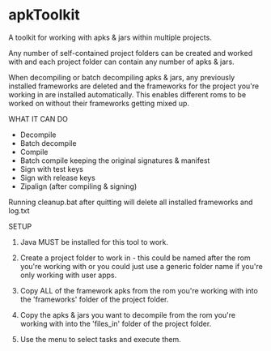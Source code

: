 # apkToolkit

A toolkit for working with apks &amp; jars within multiple projects.

Any number of self-contained project folders can be created and worked with and each project folder can contain any number of apks & jars.

When decompiling or batch decompiling apks & jars, any previously installed frameworks are deleted and the frameworks for the project you're working in are installed automatically. This enables different roms to be worked on without their frameworks getting mixed up.

WHAT IT CAN DO

  - Decompile
  - Batch decompile
  - Compile 
  - Batch compile keeping the original signatures & manifest
  - Sign with test keys
  - Sign with release keys
  - Zipalign (after compiling & signing)
  
Running cleanup.bat after quitting will delete all installed frameworks and log.txt

SETUP

1. Java MUST be installed for this tool to work.

2. Create a project folder to work in - this could be named after the rom you're working with or you could just use a generic folder name if you're only working with user apps.

3. Copy ALL of the framework apks from the rom you're working with into the 'frameworks' folder of the project folder.

4. Copy the apks & jars you want to decompile from the rom you're working with into the 'files_in' folder of the project folder.

5. Use the menu to select tasks and execute them.
